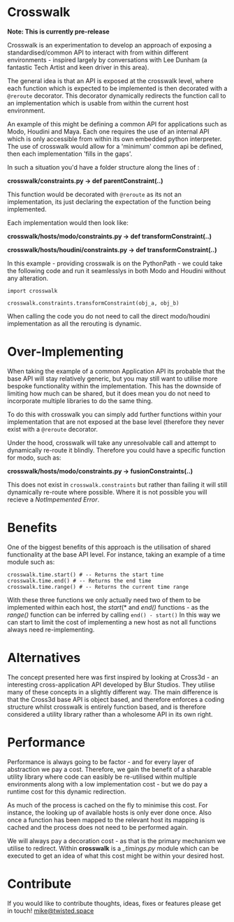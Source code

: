 Crosswalk
=========

__Note: This is currently pre-release__

Crosswalk is an experimentation to develop an approach of exposing a
standardised/common API to interact with from within different
environments - inspired largely by conversations with Lee Dunham (a 
fantastic Tech Artist and keen driver in this area).

The general idea is that an API is exposed at the crosswalk level,
where each function which is expected to be implemented is then
decorated with a ```@reroute``` decorator. This decorator dynamically
redirects the function call to an implementation which is usable from
within the current host environment.

An example of this might be defining a common API for applications
such as Modo, Houdini and Maya. Each one requires the use of an internal
API which is only accessible from within its own embedded python
interpreter. The use of crosswalk would allow for a 'minimum' common
api be defined, then each implementation 'fills in the gaps'.

 In such a situation you'd have a folder structure along the lines
 of :

 **crosswalk/constraints.py -> def parentConstraint(..)**

This function would be decorated with ```@reroute``` as its not
an implementation, its just declaring the expectation of the function
being implemented.

Each implementation would then look like:

**crosswalk/hosts/modo/constraints.py -> def transformConstraint(..)**

**crosswalk/hosts/houdini/constraints.py -> def transformConstraint(..)**

In this example - providing crosswalk is on the PythonPath - we could
take the following code and run it seamlesslys in both Modo and
Houdini without any alteration.

```
import crosswalk

crosswalk.constraints.transformConstraint(obj_a, obj_b)
```

When calling the code you do not need to call the direct modo/houdini
implementation as all the rerouting is dynamic.

Over-Implementing
=================

When taking the example of a common Application API its probable that
the base API will stay relatively generic, but you may still want to
utilise more bespoke functionality within the implementation. This has
the downside of limiting how much can be shared, but it does mean you do
not need to incorporate multiple libraries to do the same thing.

To do this with crosswalk you can simply add further functions within
your implementation that are not exposed at the base level (therefore
they never exist with a ```@reroute``` decorator.

Under the hood, crosswalk will take any unresolvable call and attempt
to dynamically re-route it blindly. Therefore you could have a specific
function for modo, such as:

 **crosswalk/hosts/modo/constraints.py -> fusionConstraints(..)**

 This does not exist in ```crosswalk.constraints``` but rather than
 failing it will still dynamically re-route where possible. Where it
 is not possible you will recieve a *NotImpemented Error*.


Benefits
========

One of the biggest benefits of this approach is the utilisation of
shared functionality at the base API level. For instance, taking
an example of a time module such as:

```
crosswalk.time.start() # -- Returns the start time
crosswalk.time.end() # -- Returns the end time
crosswalk.time.range() # -- Returns the current time range
```

With these three functions we only actually need two of them to be
implemented within each host, the *start*(* and *end()* functions -
as the *range()* function can be inferred by calling ```end() - start()```
In this way we can start to limit the cost of implementing a new host
as not all functions always need re-implementing.

Alternatives
============

The concept presented here was first inspired by looking at Cross3d - an
interesting cross-application API developed by Blur Studios. They utilise
many of these concepts in a slightly different way. The main difference
is that the Cross3d base API is object based, and therefore enforces
a coding structure whilst crosswalk is entirely function based, and is
therefore considered a utility library rather than a wholesome API in
its own right.


Performance
===========

Performance is always going to be factor - and for every layer of
abstraction we pay a cost. Therefore, we gain the benefit of a sharable
utility library where code can easibly be re-utilised within multiple
environments along with a low implementation cost - but we do pay
a runtime cost for this dynamic redirection.

As much of the process is cached on the fly to minimise this cost. For
instance, the looking up of available hosts is only ever done once. Also
once a function has been mapped to the relevant host its mapping is
cached and the process does not need to be performed again.

We will always pay a decoration cost - as that is the primary mechanism
we utilise to redirect. Within **crosswalk** is a *_timings.py* module
which can be executed to get an idea of what this cost might be within
your desired host.


Contribute
==========

If you would like to contribute thoughts, ideas, fixes or features please get in touch! mike@twisted.space
